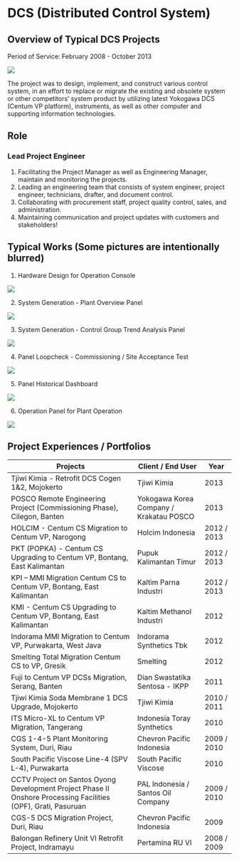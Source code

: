 # DCS (Distributed Control System)

## Overview of Typical DCS Projects

Period of Service: February 2008 - October 2013

![](DCS.png)

The project was to design, implement, and construct various control system, in an effort to replace or migrate the existing and obsolete system or other competitors’ system product by utilizing latest Yokogawa DCS (Centum VP platform), instruments, as well as other computer and supporting information technologies.

## Role
### Lead Project Engineer
1. Facilitating the Project Manager as well as Engineering Manager, maintain and monitoring the projects.
2. Leading an engineering team that consists of system engineer, project engineer, technicians, drafter, and document control.
3. Collaborating with procurement staff, project quality control, sales, and administration.
4. Maintaining communication and project updates with customers and stakeholders!

## Typical Works (Some pictures are intentionally blurred)
1. Hardware Design for Operation Console

  ![](Design.png)
  
2. System Generation - Plant Overview Panel

  ![](SO.png)
  
3. System Generation - Control Group Trend Analysis Panel

  ![](Trend.png)

4. Panel Loopcheck - Commissioning / Site Acceptance Test
  
  ![](Loop.png)
  
5. Panel Historical Dashboard

  ![](Dashboard.png)
  
6. Operation Panel for Plant Operation

  ![](Operation.png)
  
## Project Experiences / Portfolios

| Projects | Client / End User | Year |
| ------ | ------ | ------ |
| Tjiwi Kimia - Retrofit DCS Cogen 1&2, Mojokerto | Tjiwi Kimia | 2013 |
| POSCO Remote Engineering Project (Commissioning Phase), Cilegon, Banten | Yokogawa Korea Company / Krakatau POSCO | 2013 |
| HOLCIM - Centum CS Migration to Centum VP, Narogong | Holcim Indonesia | 2012 / 2013 |
| PKT (POPKA) - Centum CS Upgrading to Centum VP, Bontang, East Kalimantan | Pupuk Kalimantan Timur | 2012 / 2013 |
| KPI – MMI Migration Centum CS to Centum VP, Bontang, East Kalimantan | Kaltim Parna Industri | 2012 / 2013 |
| KMI - Centum CS Upgrading to Centum VP, Bontang, East Kalimantan | Kaltim Methanol Industri | 2012 |
| Indorama MMI Migration to Centum VP, Purwakarta, West Java | Indorama Synthetics Tbk | 2012 |
| Smelting Total Migration Centum CS to VP, Gresik | Smelting | 2012 |
| Fuji to Centum VP DCSs Migration, Serang, Banten | Dian Swastatika Sentosa - IKPP | 2011 |
| Tjiwi Kimia Soda Membrane 1 DCS Upgrade, Mojokerto | Tjiwi Kimia | 2010 / 2011 |
| ITS Micro-XL to Centum VP Migration, Tangerang | Indonesia Toray Synthetics | 2010 |
| CGS 1-4-5 Plant Monitoring System, Duri, Riau | Chevron Pacific Indonesia | 2009 / 2010 |
| South Pacific Viscose Line-4 (SPV L-4), Purwakarta | South Pacific Viscose | 2010 |
| CCTV Project on Santos Oyong Development Project Phase II Onshore Processing Facilities (OPF), Grati, Pasuruan | PAL Indonesia / Santos Oil Company | 2009 / 2010 |
| CGS-5 DCS Migration Project, Duri, Riau | Chevron Pacific Indonesia | 2009 |
| Balongan Refinery Unit VI Retrofit Project, Indramayu | Pertamina RU VI | 2008 / 2009 |
